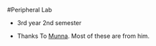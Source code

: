 #Peripheral Lab
- 3rd year 2nd semester

- Thanks To [Munna](https://github.com/omar-faruk). Most of these are from him.


